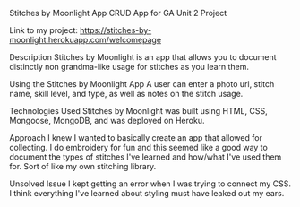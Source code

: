 Stitches by Moonlight App
CRUD App for GA Unit 2 Project

Link to my project: https://stitches-by-moonlight.herokuapp.com/welcomepage

Description
Stitches by Moonlight is an app that allows you to document distinctly non grandma-like usage for stitches as you learn them.

Using the Stitches by Moonlight App
A user can enter a photo url, stitch name, skill level, and type, as well as notes on the stitch usage.

Technologies Used
Stitches by Moonlight was built using HTML, CSS, Mongoose, MongoDB, and was deployed on Heroku.

Approach
I knew I wanted to basically create an app that allowed for collecting. I do embroidery for fun and this seemed like a good way
to document the types of stitches I've learned and how/what I've used them for. Sort of like my own stitching library.

Unsolved Issue
I kept getting an error when I was trying to connect my CSS. I think everything I've learned about styling must have leaked out my ears.